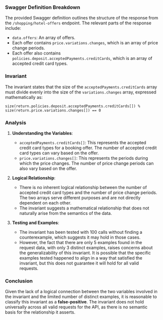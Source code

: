### Swagger Definition Breakdown
The provided Swagger definition outlines the structure of the response from the `/shopping/hotel-offers` endpoint. The relevant parts of the response include:
- `data.offers`: An array of offers.
- Each offer contains `price.variations.changes`, which is an array of price change periods.
- Each offer also contains `policies.deposit.acceptedPayments.creditCards`, which is an array of accepted credit card types.

### Invariant
The invariant states that the size of the `acceptedPayments.creditCards` array must divide evenly into the size of the `variations.changes` array, expressed mathematically as:

`size(return.policies.deposit.acceptedPayments.creditCards[]) % size(return.price.variations.changes[]) == 0`

### Analysis
1. **Understanding the Variables**:
   - `acceptedPayments.creditCards[]`: This represents the accepted credit card types for a booking offer. The number of accepted credit card types can vary based on the offer.
   - `price.variations.changes[]`: This represents the periods during which the price changes. The number of price change periods can also vary based on the offer.

2. **Logical Relationship**:
   - There is no inherent logical relationship between the number of accepted credit card types and the number of price change periods. The two arrays serve different purposes and are not directly dependent on each other.
   - The invariant suggests a mathematical relationship that does not naturally arise from the semantics of the data.

3. **Testing and Examples**:
   - The invariant has been tested with 100 calls without finding a counterexample, which suggests it may hold in those cases.
   - However, the fact that there are only 5 examples found in the request data, with only 3 distinct examples, raises concerns about the generalizability of this invariant. It is possible that the specific examples tested happened to align in a way that satisfied the invariant, but this does not guarantee it will hold for all valid requests.

### Conclusion
Given the lack of a logical connection between the two variables involved in the invariant and the limited number of distinct examples, it is reasonable to classify this invariant as a **false-positive**. The invariant does not hold universally across all valid requests for the API, as there is no semantic basis for the relationship it asserts.
